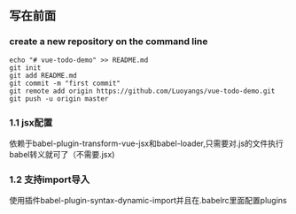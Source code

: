 ## 写在前面
### create a new repository on the command line
```
echo "# vue-todo-demo" >> README.md
git init
git add README.md
git commit -m "first commit"
git remote add origin https://github.com/Luoyangs/vue-todo-demo.git
git push -u origin master
```

### 1.1 jsx配置 
依赖于babel-plugin-transform-vue-jsx和babel-loader,只需要对.js的文件执行babel转义就可了（不需要.jsx)

### 1.2 支持import导入
使用插件babel-plugin-syntax-dynamic-import并且在.babelrc里面配置plugins
